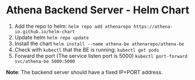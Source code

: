 # Athena Backend Server - Helm Chart

1. Add the repo to helm:
`helm repo add athenarepo https://athena-io.github.io/helm-chart`
2. Update helm
`helm repo update`
3. Install the chart
`helm install --name athena-be athenarepo/athena-be`
4. Check with `kubectl` that the BE is running:
`kubectl get pods`
5. Forward the port (The service listen port is 5000)
`kubectl port-forward svc/athena-be 5000:5000`

**Note**:
The backend server should have a fixed IP+PORT address.
